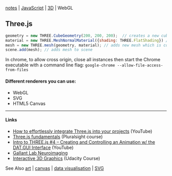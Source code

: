[notes](../notes.md) | [JavaScript](index.md) | [3D](../3D.md) | WebGL

## Three.js



```javascript
geometry = new THREE.CubeGeometry(200, 200, 200);  // creates a new cube geometry w some parameters
material = new THREE.MeshNormalMaterial({shading: THREE.FlatShading}) // creates new material which wraps around geometry
mesh = new THREE.mesh(geometry, material); // adds new mesh which is combination of prev 2 lines ( geometry & material )
scene.add(mesh); // adds mesh to scene
```

In chrome, to allow cross origin,
close all instances then start the Chrome executable with a command line flag: `google-chrome --allow-file-access-from-files`

#### Different renderers you can use:
- WebGL
- SVG
- HTML5 Canvas

________



#### Links
- [How to effortlessly integrate Three.js into your projects]( http://bit.ly/25RlmE4) (YouTube)
- [Three.js fundamentals](https://www.pluralsight.com/courses/webgl-threejs-fundamentals) (Pluralsight course)
- [Intro to THREE.js #4 – Creating and Controlling an Animation w/ the DAT.GUI Interface](https://www.youtube.com/watch?v=GlLPYIDrxbM&list=PLOGomoq5sDLutXOHLlESKG2j9CCnCwVqg&index=4) (YouTube)
- [Gallant Lab Neuroimaging](http://gallantlab.org/semanticmovies/)
- [Interactive 3D Graphics](https://www.udacity.com/course/interactive-3d-graphics--cs291) (Udacity Course)


See Also [art](../art.md) | [canvas](../HTML/canvas.md) | [data visualisation](../dataVisualisation.md) | [SVG](../HTML/SVG.md)
